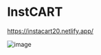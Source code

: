 # InstCART
https://instacart20.netlify.app/

![image](https://github.com/ashu-sh/MyMarket/assets/102554445/a25e5c95-d8ff-41cd-9dfb-e511e8ed43e5)
